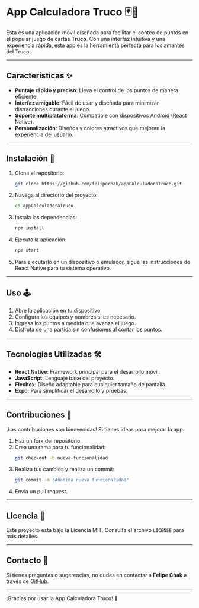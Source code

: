 
# App Calculadora Truco 🃏📱

Esta es una aplicación móvil diseñada para facilitar el conteo de puntos en el popular juego de cartas **Truco**. Con una interfaz intuitiva y una experiencia rápida, esta app es la herramienta perfecta para los amantes del Truco.

---

## Características ✨

- **Puntaje rápido y preciso**: Lleva el control de los puntos de manera eficiente.
- **Interfaz amigable**: Fácil de usar y diseñada para minimizar distracciones durante el juego.
- **Soporte multiplataforma**: Compatible con dispositivos Android (React Native).
- **Personalización**: Diseños y colores atractivos que mejoran la experiencia del usuario.

---

## Instalación 🚀

1. Clona el repositorio:
   ```bash
   git clone https://github.com/felipechak/appCalculadoraTruco.git
   ```
2. Navega al directorio del proyecto:
   ```bash
   cd appCalculadoraTruco
   ```
3. Instala las dependencias:
   ```bash
   npm install
   ```
4. Ejecuta la aplicación:
   ```bash
   npm start
   ```
5. Para ejecutarlo en un dispositivo o emulador, sigue las instrucciones de React Native para tu sistema operativo.

---

## Uso 🕹️

1. Abre la aplicación en tu dispositivo.
2. Configura los equipos y nombres si es necesario.
3. Ingresa los puntos a medida que avanza el juego.
4. Disfruta de una partida sin confusiones al contar los puntos.

---

## Tecnologías Utilizadas 🛠️

- **React Native**: Framework principal para el desarrollo móvil.
- **JavaScript**: Lenguaje base del proyecto.
- **Flexbox**: Diseño adaptable para cualquier tamaño de pantalla.
- **Expo**: Para simplificar el desarrollo y pruebas.

---

## Contribuciones 🤝

¡Las contribuciones son bienvenidas! Si tienes ideas para mejorar la app:

1. Haz un fork del repositorio.
2. Crea una rama para tu funcionalidad:
   ```bash
   git checkout -b nueva-funcionalidad
   ```
3. Realiza tus cambios y realiza un commit:
   ```bash
   git commit -m "Añadida nueva funcionalidad"
   ```
4. Envía un pull request.

---

## Licencia 📜

Este proyecto está bajo la Licencia MIT. Consulta el archivo `LICENSE` para más detalles.

---

## Contacto 📧

Si tienes preguntas o sugerencias, no dudes en contactar a **Felipe Chak** a través de [GitHub](https://github.com/felipechak).

---

¡Gracias por usar la App Calculadora Truco! 🎉
